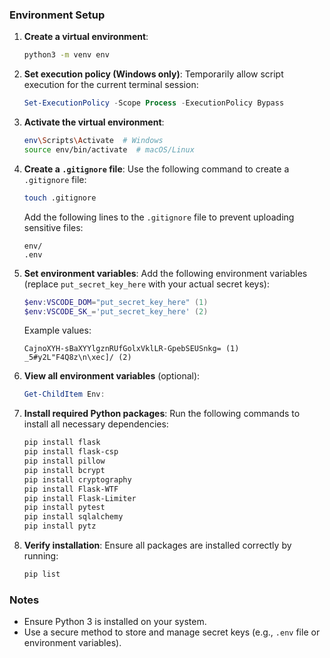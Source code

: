 ### Environment Setup

1. **Create a virtual environment**:
   ```bash
   python3 -m venv env
   ```

2. **Set execution policy (Windows only)**:
   Temporarily allow script execution for the current terminal session:
   ```powershell
   Set-ExecutionPolicy -Scope Process -ExecutionPolicy Bypass
   ```

3. **Activate the virtual environment**:
   ```bash
   env\Scripts\Activate  # Windows
   source env/bin/activate  # macOS/Linux
   ```

4. **Create a `.gitignore` file**:
   Use the following command to create a `.gitignore` file:
   ```bash
   touch .gitignore
   ```
   Add the following lines to the `.gitignore` file to prevent uploading sensitive files:
   ```
   env/
   .env
   ```

5. **Set environment variables**:
   Add the following environment variables (replace `put_secret_key_here` with your actual secret keys):
   ```powershell
   $env:VSCODE_DOM="put_secret_key_here" (1)
   $env:VSCODE_SK_='put_secret_key_here' (2)
   ```
   Example values:
   ```
   CajnoXYH-sBaXYYlgznRUfGolxVklLR-GpebSEUSnkg= (1)
   _5#y2L"F4Q8z\n\xec]/ (2)
   ```

6. **View all environment variables** (optional):
   ```powershell
   Get-ChildItem Env:
   ```

7. **Install required Python packages**:
   Run the following commands to install all necessary dependencies:
   ```bash
   pip install flask
   pip install flask-csp
   pip install pillow
   pip install bcrypt
   pip install cryptography
   pip install Flask-WTF
   pip install Flask-Limiter
   pip install pytest
   pip install sqlalchemy
   pip install pytz
   ```

8. **Verify installation**:
   Ensure all packages are installed correctly by running:
   ```bash
   pip list
   ```

### Notes
- Ensure Python 3 is installed on your system.
- Use a secure method to store and manage secret keys (e.g., `.env` file or environment variables).
